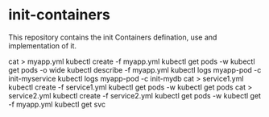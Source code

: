 # init-containers
This repository contains the init Containers defination, use and implementation of it.

    
cat > myapp.yml
      kubectl create -f myapp.yml
      kubectl get pods -w
      kubectl get pods -o wide
      kubectl describe -f myapp.yml
      kubectl logs myapp-pod -c init-myservice
      kubectl logs myapp-pod -c init-mydb
      cat > service1.yml
     kubectl create -f service1.yml
     kubectl get pods -w
     kubectl get pods
     cat > service2.yml
     kubectl create -f service2.yml
     kubectl get pods -w
     kubectl get -f myapp.yml
     kubectl get svc
